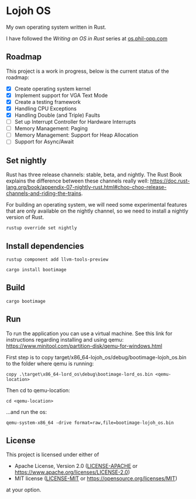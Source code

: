 # Lojoh OS

My own operating system written in Rust.

I have followed the _Writing an OS in Rust_ series at [os.phil-opp.com](https://os.phil-opp.com)

## Roadmap
This project is a work in progress, below is the current status of the roadmap:
- [x] Create operating system kernel
- [x] Implement support for VGA Text Mode
- [x] Create a testing framework
- [x] Handling CPU Exceptions
- [x] Handling Double (and Triple) Faults
- [ ] Set up Interrupt Controller for Hardware Interrupts
- [ ] Memory Management: Paging
- [ ] Memory Management: Support for Heap Allocation
- [ ] Support for Async/Await

## Set nightly
Rust has three release channels: stable, beta, and nightly. The Rust Book explains the difference between these channels really well: https://doc.rust-lang.org/book/appendix-07-nightly-rust.html#choo-choo-release-channels-and-riding-the-trains. 

For building an operating system, we will need some experimental features that are only available on the nightly channel, so we need to install a nightly version of Rust.
```
rustup override set nightly
```

## Install dependencies
```
rustup component add llvm-tools-preview
```

```
cargo install bootimage
```

## Build
```
cargo bootimage
```

## Run
To run the application you can use a virtual machine. See this link for instructions regarding installing and using qemu: https://www.minitool.com/partition-disk/qemu-for-windows.html


First step is to copy target/x86_64-lojoh_os/debug/bootimage-lojoh_os.bin to the folder where qemu is running: 
```
copy .\target\x86_64-lord_os\debug\bootimage-lord_os.bin <qemu-location>
```
Then cd to qemu-location:
```
cd <qemu-location>
```
...and run the os:
```
qemu-system-x86_64 -drive format=raw,file=bootimage-lojoh_os.bin
```
## License

This project is licensed under either of

- Apache License, Version 2.0 ([LICENSE-APACHE](LICENSE-APACHE) or
  https://www.apache.org/licenses/LICENSE-2.0)
- MIT license ([LICENSE-MIT](LICENSE-MIT) or https://opensource.org/licenses/MIT)

at your option.
